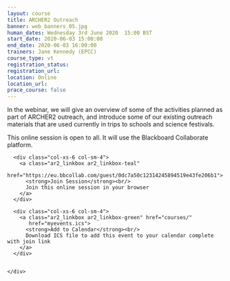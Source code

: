 ```yaml
---
layout: course
title: ARCHER2 Outreach
banner: web_banners_05.jpg
human_dates: Wednesday 3rd June 2020  15:00 BST
start_date: 2020-06-03 15:00:00
end_date: 2020-06-03 16:00:00
trainers: Jane Kennedy (EPCC)
course_type: vt
registration_status:
registration_url:
location: Online
location_url:
prace_course: false
---
```


In the webinar, we will give an overview of some of the activities planned as part of ARCHER2 outreach, and introduce some of our existing outreach materials that are used currently in trips to schools and science festivals.

This online session is open to all. It will use the Blackboard Collaborate platform.




<section id="service">
  <div class="row ">	

      <div class="col-xs-6 col-sm-4">
        <a class="ar2_linkbox ar2_linkbox-teal" 
          href="https://eu.bbcollab.com/guest/0dc7a50c12314245894519e43fe206b1">
          <strong>Join Session</strong><br/>
          Join this online session in your browser
        </a>
      </div>

      <div class="col-xs-6 col-sm-4">
        <a class="ar2_linkbox ar2_linkbox-green" href="courses/"
           href="myevents.ics">
          <strong>Add to Calendar</strong><br/>
          Download ICS file to add this event to your calendar complete with join link
        </a>
      </div>

											
    </div>







<!--
<div>

<iframe width="560" height="315" src="https://www.youtube.com/embed/AUh2h4jO6VI" frameborder="0" allow="accelerometer; autoplay; encrypted-media; gyroscope; picture-in-picture" allowfullscreen></iframe>

</div>

-->

<!--

<section id="service">
  <div class="container">
    <div class="row ">	



      <div class="col-xs-6 col-sm-4">
        <a class="ar2_linkbox ar2_linkbox-teal" href="  ">
          <strong>Transcript</strong><br/>
          Download a transcript of the video audio
        </a>
      </div>



      <div class="col-xs-6 col-sm-4">
        <a class="ar2_linkbox ar2_linkbox-green" href="courses/"
           href="ARCHER2_Training_VT.pdf">
          <strong>Slides</strong><br/>
          Download pdf of the presentation.
        </a>
      </div>
										
    </div>
  </div>
</section>
-->